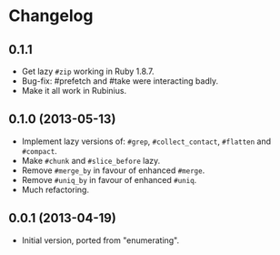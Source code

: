 # Changelog

## 0.1.1

* Get lazy `#zip` working in Ruby 1.8.7.
* Bug-fix: #prefetch and #take were interacting badly.
* Make it all work in Rubinius.

## 0.1.0 (2013-05-13)

* Implement lazy versions of: `#grep`, `#collect_contact`, `#flatten` and `#compact`.
* Make `#chunk` and `#slice_before` lazy.
* Remove `#merge_by` in favour of enhanced `#merge`.
* Remove `#uniq_by` in favour of enhanced `#uniq`.
* Much refactoring.

## 0.0.1 (2013-04-19)

* Initial version, ported from "enumerating".
